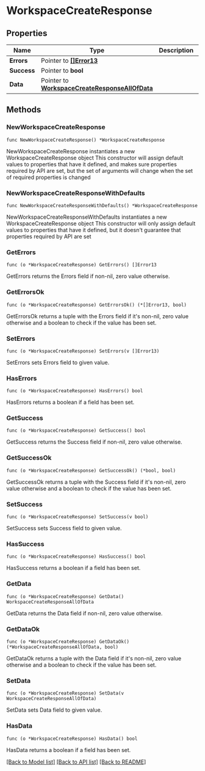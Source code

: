 # WorkspaceCreateResponse

## Properties

Name | Type | Description | Notes
------------ | ------------- | ------------- | -------------
**Errors** | Pointer to [**[]Error13**](Error13.md) |  | [optional] 
**Success** | Pointer to **bool** |  | [optional] 
**Data** | Pointer to [**WorkspaceCreateResponseAllOfData**](WorkspaceCreateResponseAllOfData.md) |  | [optional] 

## Methods

### NewWorkspaceCreateResponse

`func NewWorkspaceCreateResponse() *WorkspaceCreateResponse`

NewWorkspaceCreateResponse instantiates a new WorkspaceCreateResponse object
This constructor will assign default values to properties that have it defined,
and makes sure properties required by API are set, but the set of arguments
will change when the set of required properties is changed

### NewWorkspaceCreateResponseWithDefaults

`func NewWorkspaceCreateResponseWithDefaults() *WorkspaceCreateResponse`

NewWorkspaceCreateResponseWithDefaults instantiates a new WorkspaceCreateResponse object
This constructor will only assign default values to properties that have it defined,
but it doesn't guarantee that properties required by API are set

### GetErrors

`func (o *WorkspaceCreateResponse) GetErrors() []Error13`

GetErrors returns the Errors field if non-nil, zero value otherwise.

### GetErrorsOk

`func (o *WorkspaceCreateResponse) GetErrorsOk() (*[]Error13, bool)`

GetErrorsOk returns a tuple with the Errors field if it's non-nil, zero value otherwise
and a boolean to check if the value has been set.

### SetErrors

`func (o *WorkspaceCreateResponse) SetErrors(v []Error13)`

SetErrors sets Errors field to given value.

### HasErrors

`func (o *WorkspaceCreateResponse) HasErrors() bool`

HasErrors returns a boolean if a field has been set.

### GetSuccess

`func (o *WorkspaceCreateResponse) GetSuccess() bool`

GetSuccess returns the Success field if non-nil, zero value otherwise.

### GetSuccessOk

`func (o *WorkspaceCreateResponse) GetSuccessOk() (*bool, bool)`

GetSuccessOk returns a tuple with the Success field if it's non-nil, zero value otherwise
and a boolean to check if the value has been set.

### SetSuccess

`func (o *WorkspaceCreateResponse) SetSuccess(v bool)`

SetSuccess sets Success field to given value.

### HasSuccess

`func (o *WorkspaceCreateResponse) HasSuccess() bool`

HasSuccess returns a boolean if a field has been set.

### GetData

`func (o *WorkspaceCreateResponse) GetData() WorkspaceCreateResponseAllOfData`

GetData returns the Data field if non-nil, zero value otherwise.

### GetDataOk

`func (o *WorkspaceCreateResponse) GetDataOk() (*WorkspaceCreateResponseAllOfData, bool)`

GetDataOk returns a tuple with the Data field if it's non-nil, zero value otherwise
and a boolean to check if the value has been set.

### SetData

`func (o *WorkspaceCreateResponse) SetData(v WorkspaceCreateResponseAllOfData)`

SetData sets Data field to given value.

### HasData

`func (o *WorkspaceCreateResponse) HasData() bool`

HasData returns a boolean if a field has been set.


[[Back to Model list]](../README.md#documentation-for-models) [[Back to API list]](../README.md#documentation-for-api-endpoints) [[Back to README]](../README.md)


